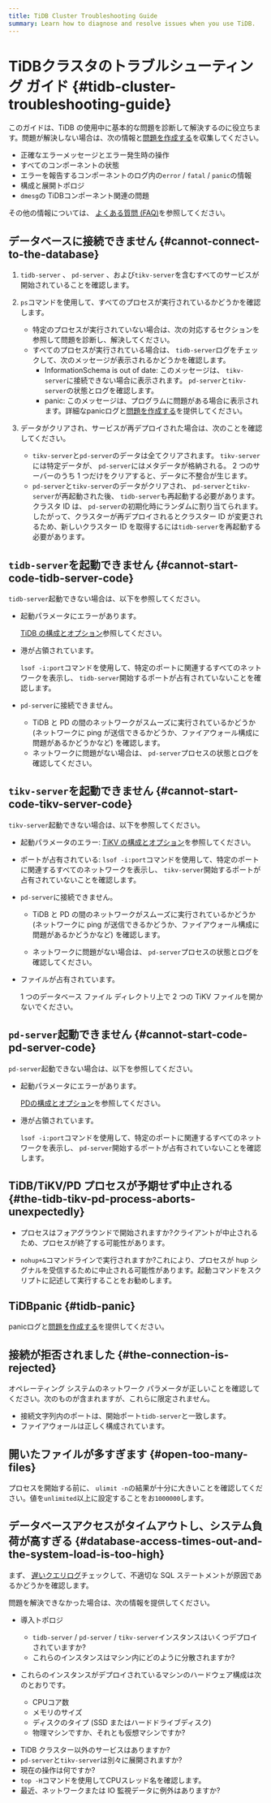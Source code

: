 ```yaml
---
title: TiDB Cluster Troubleshooting Guide
summary: Learn how to diagnose and resolve issues when you use TiDB.
---
```


# TiDBクラスタのトラブルシューティング ガイド {#tidb-cluster-troubleshooting-guide}

このガイドは、TiDB の使用中に基本的な問題を診断して解決するのに役立ちます。問題が解決しない場合は、次の情報と[問題を作成する](https://github.com/pingcap/tidb/issues/new/choose)を収集してください。

-   正確なエラーメッセージとエラー発生時の操作
-   すべてのコンポーネントの状態
-   エラーを報告するコンポーネントのログ内の`error` / `fatal` / `panic`の情報
-   構成と展開トポロジ
-   `dmesg`の TiDBコンポーネント関連の問題

その他の情報については、 [よくある質問 (FAQ)](/faq/tidb-faq.md)を参照してください。

## データベースに接続できません {#cannot-connect-to-the-database}

1.  `tidb-server` 、 `pd-server` 、および`tikv-server`を含むすべてのサービスが開始されていることを確認します。

2.  `ps`コマンドを使用して、すべてのプロセスが実行されているかどうかを確認します。

    -   特定のプロセスが実行されていない場合は、次の対応するセクションを参照して問題を診断し、解決してください。

    <!---->

    -   すべてのプロセスが実行されている場合は、 `tidb-server`ログをチェックして、次のメッセージが表示されるかどうかを確認します。
        -   InformationSchema is out of date: このメッセージは、 `tikv-server`に接続できない場合に表示されます。 `pd-server`と`tikv-server`の状態とログを確認します。
        -   panic: このメッセージは、プログラムに問題がある場合に表示されます。詳細なpanicログと[問題を作成する](https://github.com/pingcap/tidb/issues/new/choose)を提供してください。

3.  データがクリアされ、サービスが再デプロイされた場合は、次のことを確認してください。

    -   `tikv-server`と`pd-server`のデータは全てクリアされます。 `tikv-server`には特定データが、 `pd-server`にはメタデータが格納される。 2 つのサーバーのうち 1 つだけをクリアすると、データに不整合が生じます。
    -   `pd-server`と`tikv-server`のデータがクリアされ、 `pd-server`と`tikv-server`が再起動された後、 `tidb-server`も再起動する必要があります。クラスタ ID は、 `pd-server`の初期化時にランダムに割り当てられます。したがって、クラスターが再デプロイされるとクラスター ID が変更されるため、新しいクラスター ID を取得するには`tidb-server`を再起動する必要があります。

## <code>tidb-server</code>を起動できません {#cannot-start-code-tidb-server-code}

`tidb-server`起動できない場合は、以下を参照してください。

-   起動パラメータにエラーがあります。

    [TiDB の構成とオプション](/command-line-flags-for-tidb-configuration.md)参照してください。

-   港が占領されています。

    `lsof -i:port`コマンドを使用して、特定のポートに関連するすべてのネットワークを表示し、 `tidb-server`開始するポートが占有されていないことを確認します。

<!---->

-   `pd-server`に接続できません。

    -   TiDB と PD の間のネットワークがスムーズに実行されているかどうか (ネットワークに ping が送信できるかどうか、ファイアウォール構成に問題があるかどうかなど) を確認します。
    -   ネットワークに問題がない場合は、 `pd-server`プロセスの状態とログを確認してください。

## <code>tikv-server</code>を起動できません {#cannot-start-code-tikv-server-code}

`tikv-server`起動できない場合は、以下を参照してください。

-   起動パラメータのエラー: [TiKV の構成とオプション](/command-line-flags-for-tikv-configuration.md)を参照してください。

-   ポートが占有されている: `lsof -i:port`コマンドを使用して、特定のポートに関連するすべてのネットワークを表示し、 `tikv-server`開始するポートが占有されていないことを確認します。

<!---->

-   `pd-server`に接続できません。

    -   TiDB と PD の間のネットワークがスムーズに実行されているかどうか (ネットワークに ping が送信できるかどうか、ファイアウォール構成に問題があるかどうかなど) を確認します。

    -   ネットワークに問題がない場合は、 `pd-server`プロセスの状態とログを確認してください。

<!---->

-   ファイルが占有されています。

    1 つのデータベース ファイル ディレクトリ上で 2 つの TiKV ファイルを開かないでください。

## <code>pd-server</code>起動できません {#cannot-start-code-pd-server-code}

`pd-server`起動できない場合は、以下を参照してください。

-   起動パラメータにエラーがあります。

    [PDの構成とオプション](/command-line-flags-for-pd-configuration.md)を参照してください。

-   港が占領されています。

    `lsof -i:port`コマンドを使用して、特定のポートに関連するすべてのネットワークを表示し、 `pd-server`開始するポートが占有されていないことを確認します。

## TiDB/TiKV/PD プロセスが予期せず中止される {#the-tidb-tikv-pd-process-aborts-unexpectedly}

-   プロセスはフォアグラウンドで開始されますか?クライアントが中止されるため、プロセスが終了する可能性があります。

-   `nohup+&`コマンドラインで実行されますか?これにより、プロセスが hup シグナルを受信するために中止される可能性があります。起動コマンドをスクリプトに記述して実行することをお勧めします。

## TiDBpanic {#tidb-panic}

panicログと[問題を作成する](https://github.com/pingcap/tidb/issues/new/choose)を提供してください。

## 接続が拒否されました {#the-connection-is-rejected}

オペレーティング システムのネットワーク パラメータが正しいことを確認してください。次のものが含まれますが、これらに限定されません。

-   接続文字列内のポートは、開始ポート`tidb-server`と一致します。
-   ファイアウォールは正しく構成されています。

## 開いたファイルが多すぎます {#open-too-many-files}

プロセスを開始する前に、 `ulimit -n`の結果が十分に大きいことを確認してください。値を`unlimited`以上に設定することをお`1000000`します。

## データベースアクセスがタイムアウトし、システム負荷が高すぎる {#database-access-times-out-and-the-system-load-is-too-high}

まず、 [遅いクエリログ](/identify-slow-queries.md)チェックして、不適切な SQL ステートメントが原因であるかどうかを確認します。

問題を解決できなかった場合は、次の情報を提供してください。

-   導入トポロジ

    -   `tidb-server` / `pd-server` / `tikv-server`インスタンスはいくつデプロイされていますか?
    -   これらのインスタンスはマシン内にどのように分散されますか?

-   これらのインスタンスがデプロイされているマシンのハードウェア構成は次のとおりです。

    -   CPUコア数
    -   メモリのサイズ
    -   ディスクのタイプ (SSD またはハードドライブディスク)
    -   物理マシンですか、それとも仮想マシンですか?

<!---->

-   TiDB クラスター以外のサービスはありますか?
-   `pd-server`と`tikv-server`は別々に展開されますか?
-   現在の操作は何ですか?
-   `top -H`コマンドを使用してCPUスレッド名を確認します。
-   最近、ネットワークまたは IO 監視データに例外はありますか?

